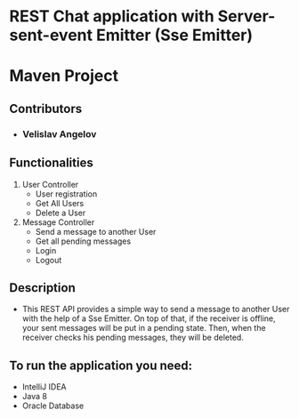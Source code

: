 # REST Chat application with Server-sent-event Emitter (Sse Emitter)

# Maven Project 

## Contributors

* ### Velislav Angelov

## Functionalities
1. User Controller 
    * User registration
    * Get All Users
    * Delete a User 
2. Message Controller
    * Send a message to another User
    * Get all pending messages
    * Login 
    * Logout
## Description
* This REST API provides a simple way to send a message to another User with the help of a Sse Emitter. On top of that, if the receiver is offline, your sent messages will be put in a pending state. Then, when the receiver checks his pending messages, they will be deleted.
## To run the application you need:
* IntelliJ IDEA
* Java 8 
* Oracle Database
